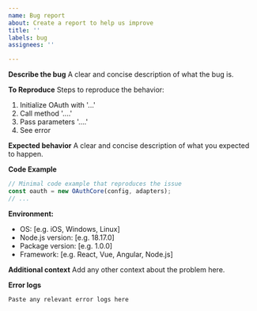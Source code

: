 ```yaml
---
name: Bug report
about: Create a report to help us improve
title: ''
labels: bug
assignees: ''

---
```


**Describe the bug**
A clear and concise description of what the bug is.

**To Reproduce**
Steps to reproduce the behavior:
1. Initialize OAuth with '...'
2. Call method '....'
3. Pass parameters '....'
4. See error

**Expected behavior**
A clear and concise description of what you expected to happen.

**Code Example**
```typescript
// Minimal code example that reproduces the issue
const oauth = new OAuthCore(config, adapters);
// ...
```

**Environment:**
 - OS: [e.g. iOS, Windows, Linux]
 - Node.js version: [e.g. 18.17.0]
 - Package version: [e.g. 1.0.0]
 - Framework: [e.g. React, Vue, Angular, Node.js]

**Additional context**
Add any other context about the problem here.

**Error logs**
```
Paste any relevant error logs here
```
